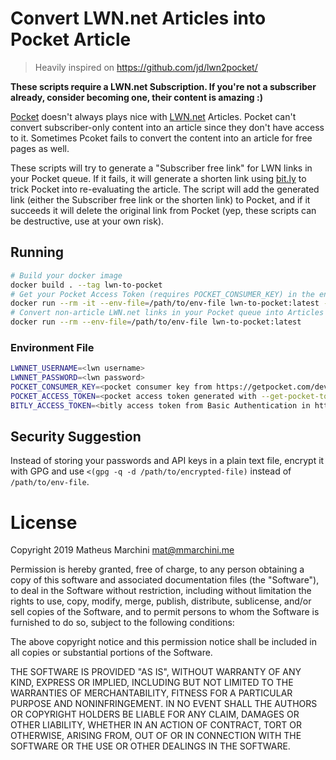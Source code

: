 # Convert LWN.net Articles into Pocket Article

> Heavily inspired on https://github.com/jd/lwn2pocket/

**These scripts require a LWN.net Subscription. If you're not a subscriber
already, consider becoming one, their content is amazing :)**

[Pocket](https://getpocket.com) doesn't always plays nice with 
[LWN.net](https://lwn.net) Articles. Pocket can't convert subscriber-only
content into an article since they don't have access to it. Sometimes Pcoket
fails to convert the content into an article for free pages as well.

These scripts will try to generate a "Subscriber free link" for LWN links in
your Pocket queue. If it fails, it will generate a shorten link using 
[bit.ly](http://bit.ly) to trick Pocket into re-evaluating the article. The
script will add the generated link (either the Subscriber free link or the
shorten link) to Pocket, and if it succeeds it will delete the original link
from Pocket (yep, these scripts can be destructive, use at your own risk).

## Running

```bash
# Build your docker image
docker build . --tag lwn-to-pocket
# Get your Pocket Access Token (requires POCKET_CONSUMER_KEY) in the env file
docker run --rm -it --env-file=/path/to/env-file lwn-to-pocket:latest --get-pocket-token
# Convert non-article LWN.net links in your Pocket queue into Articles
docker run --rm --env-file=/path/to/env-file lwn-to-pocket:latest
```

### Environment File

```bash
LWNNET_USERNAME=<lwn username>
LWNNET_PASSWORD=<lwn password>
POCKET_CONSUMER_KEY=<pocket consumer key from https://getpocket.com/developer/>
POCKET_ACCESS_TOKEN=<pocket access token generated with --get-pocket-token>
BITLY_ACCESS_TOKEN=<bitly access token from Basic Authentication in https://dev.bitly.com/authentication.html>
```

## Security Suggestion

Instead of storing your passwords and API keys in a plain text file, encrypt it
with GPG and use `<(gpg -q -d /path/to/encrypted-file)` instead of 
`/path/to/env-file`.

# License

Copyright 2019 Matheus Marchini <mat@mmarchini.me>

Permission is hereby granted, free of charge, to any person obtaining a copy of
this software and associated documentation files (the "Software"), to deal in
the Software without restriction, including without limitation the rights to
use, copy, modify, merge, publish, distribute, sublicense, and/or sell copies
of the Software, and to permit persons to whom the Software is furnished to do
so, subject to the following conditions:

The above copyright notice and this permission notice shall be included in all
copies or substantial portions of the Software.

THE SOFTWARE IS PROVIDED "AS IS", WITHOUT WARRANTY OF ANY KIND, EXPRESS OR
IMPLIED, INCLUDING BUT NOT LIMITED TO THE WARRANTIES OF MERCHANTABILITY,
FITNESS FOR A PARTICULAR PURPOSE AND NONINFRINGEMENT. IN NO EVENT SHALL THE
AUTHORS OR COPYRIGHT HOLDERS BE LIABLE FOR ANY CLAIM, DAMAGES OR OTHER
LIABILITY, WHETHER IN AN ACTION OF CONTRACT, TORT OR OTHERWISE, ARISING FROM,
OUT OF OR IN CONNECTION WITH THE SOFTWARE OR THE USE OR OTHER DEALINGS IN THE
SOFTWARE.
